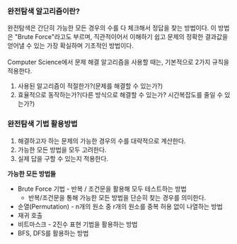 ### 완전탐색 알고리즘이란?
완전탐색은 간단히 가능한 모든 경우의 수를 다 체크해서 정답을 찾는 방법이다. 이 방법은 "Brute Force"라고도 부르며, 직관적이어서
이해하기 쉽고 문제의 정확한 결과값을 얻어낼 수 있는 가장 확실하며 기초적인 방법이다.
<br><br>
Computer Science에서 문제 해결 알고리즘을 사용할 때는, 기본적으로 2가지 규칙을 적용한다.
1. 사용된 알고리즘이 적절한가?(문제를 해결할 수 있는가?)
2. 효율적으로 동작하는가?(다른 방식으로 해결할 수 있는가? 시간복잡도를 줄일 수 있는가?)

### 완전탐색 기법 활용방법
1. 해결하고자 하는 문제의 가능한 경우의 수를 대략적으로 계산한다.
2. 가능한 모든 방법을 모두 고려한다.
3. 실제 답을 구할 수 있는지 적용한다.

**가능한 모든 방법들**
- Brute Force 기법 - 반복 / 조건문을 활용해 모두 테스트하는 방법
  - 반복/조건문을 통해 가능한 모든 방법을 단순히 찾는 경우를 의미한다.
- 순열(Permutation) - n개의 원소 중 r개의 원소를 중복 허용 없이 나열하는 방법
- 재귀 호출
- 비트마스크 - 2진수 표현 기법을 활용하는 방법
- BFS, DFS를 활용하는 방법

